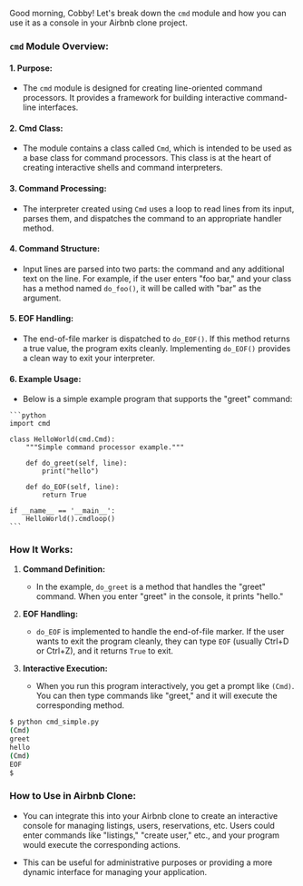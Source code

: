 Good morning, Cobby! Let's break down the `cmd` module and how you can use it as a console in your Airbnb clone project.

### `cmd` Module Overview:

#### 1. **Purpose:**
   - The `cmd` module is designed for creating line-oriented command processors. It provides a framework for building interactive command-line interfaces.

#### 2. **Cmd Class:**
   - The module contains a class called `Cmd`, which is intended to be used as a base class for command processors. This class is at the heart of creating interactive shells and command interpreters.

#### 3. **Command Processing:**
   - The interpreter created using `Cmd` uses a loop to read lines from its input, parses them, and dispatches the command to an appropriate handler method.

#### 4. **Command Structure:**
   - Input lines are parsed into two parts: the command and any additional text on the line. For example, if the user enters "foo bar," and your class has a method named `do_foo()`, it will be called with "bar" as the argument.

#### 5. **EOF Handling:**
   - The end-of-file marker is dispatched to `do_EOF()`. If this method returns a true value, the program exits cleanly. Implementing `do_EOF()` provides a clean way to exit your interpreter.

#### 6. **Example Usage:**
   - Below is a simple example program that supports the "greet" command:

    ```python
    import cmd

    class HelloWorld(cmd.Cmd):
        """Simple command processor example."""
        
        def do_greet(self, line):
            print("hello")
        
        def do_EOF(self, line):
            return True

    if __name__ == '__main__':
        HelloWorld().cmdloop()
    ```

### How It Works:

1. **Command Definition:**
   - In the example, `do_greet` is a method that handles the "greet" command. When you enter "greet" in the console, it prints "hello."

2. **EOF Handling:**
   - `do_EOF` is implemented to handle the end-of-file marker. If the user wants to exit the program cleanly, they can type `EOF` (usually Ctrl+D or Ctrl+Z), and it returns `True` to exit.

3. **Interactive Execution:**
   - When you run this program interactively, you get a prompt like `(Cmd)`. You can then type commands like "greet," and it will execute the corresponding method.

```bash
$ python cmd_simple.py
(Cmd)
greet
hello
(Cmd)
EOF
$
```

### How to Use in Airbnb Clone:

- You can integrate this into your Airbnb clone to create an interactive console for managing listings, users, reservations, etc. Users could enter commands like "listings," "create user," etc., and your program would execute the corresponding actions.

- This can be useful for administrative purposes or providing a more dynamic interface for managing your application.
